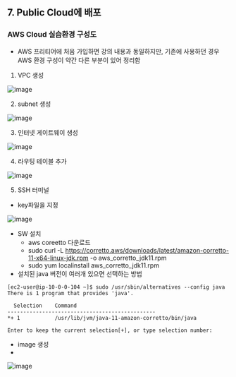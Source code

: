 ## 7. Public Cloud에 배포
### AWS Cloud 실습환경 구성도
* AWS 프리티어에 처음 가입하면 강의 내용과 동일하지만, 기존에 사용하던 경우 AWS 환경 구성이 약간 다른 부분이 있어 정리함
1. VPC 생성

![image](https://user-images.githubusercontent.com/4444533/204178523-57ad0c4d-f784-4249-a0a1-936cb5c3dc1d.png)

2. subnet 생성

![image](https://user-images.githubusercontent.com/4444533/204178677-13a5ebe3-7ad8-4c44-af57-81ff207ace5c.png)

3. 인터넷 게이트웨이 생성

![image](https://user-images.githubusercontent.com/4444533/204178770-1b4afbdb-89f6-4c26-9763-687b36f15bf9.png)

4. 라우팅 테이블 추가

![image](https://user-images.githubusercontent.com/4444533/204178936-c96d890a-d206-4d56-aa88-1b6d6ce91344.png)

5. SSH 터미널
* key파일을 지정

![image](https://user-images.githubusercontent.com/4444533/204179160-e58d235b-0083-4441-bed6-2ce3e1815e20.png)


* SW 설치
  * aws coreetto 다운로드
  * sudo curl -L https://corretto.aws/downloads/latest/amazon-corretto-11-x64-linux-jdk.rpm -o aws_corretto_jdk11.rpm
  * sudo yum localinstall aws_corretto_jdk11.rpm
* 설치된 java 버전이 여러개 있으면 선택하는 방법
```
[ec2-user@ip-10-0-0-104 ~]$ sudo /usr/sbin/alternatives --config java
There is 1 program that provides 'java'.

  Selection    Command
-----------------------------------------------
*+ 1           /usr/lib/jvm/java-11-amazon-corretto/bin/java

Enter to keep the current selection[+], or type selection number: 
```

* image 생성
* 
![image](https://user-images.githubusercontent.com/4444533/204190284-bf861587-22aa-465a-8911-fc9c419ca10b.png)



